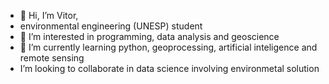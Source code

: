 - 👋 Hi, I’m Vitor,
-  environmental engineering (UNESP) student
- 👀 I’m interested in programming, data analysis and geoscience
- 🌱 I’m currently learning python, geoprocessing, artificial inteligence and remote sensing
- I’m looking to collaborate in data science involving environmetal solution


<!---
vitor-yuichi/vitor-yuichi is a ✨ special ✨ repository because its `README.md` (this file) appears on your GitHub profile.
You can click the Preview link to take a look at your changes.
--->
